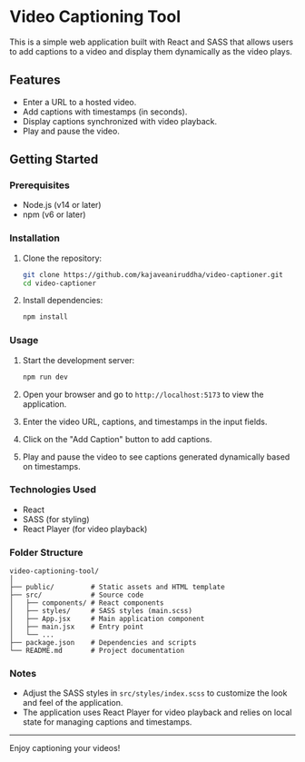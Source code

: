 # Video Captioning Tool

This is a simple web application built with React and SASS that allows users to add captions to a video and display them dynamically as the video plays.

## Features

- Enter a URL to a hosted video.
- Add captions with timestamps (in seconds).
- Display captions synchronized with video playback.
- Play and pause the video.

## Getting Started

### Prerequisites

- Node.js (v14 or later)
- npm (v6 or later)

### Installation

1. Clone the repository:

   ```sh
   git clone https://github.com/kajaveaniruddha/video-captioner.git
   cd video-captioner
   ```

2. Install dependencies:

   ```sh
   npm install
   ```

### Usage

1. Start the development server:

   ```sh
   npm run dev
   ```

2. Open your browser and go to `http://localhost:5173` to view the application.

3. Enter the video URL, captions, and timestamps in the input fields.

4. Click on the "Add Caption" button to add captions.

5. Play and pause the video to see captions generated dynamically based on timestamps.

### Technologies Used

- React
- SASS (for styling)
- React Player (for video playback)

### Folder Structure

```
video-captioning-tool/
│
├── public/         # Static assets and HTML template
├── src/            # Source code
│   ├── components/ # React components
│   ├── styles/     # SASS styles (main.scss)
│   ├── App.jsx     # Main application component
│   ├── main.jsx    # Entry point
│   └── ...
├── package.json    # Dependencies and scripts
└── README.md       # Project documentation
```

### Notes

- Adjust the SASS styles in `src/styles/index.scss` to customize the look and feel of the application.
- The application uses React Player for video playback and relies on local state for managing captions and timestamps.

---

Enjoy captioning your videos!
